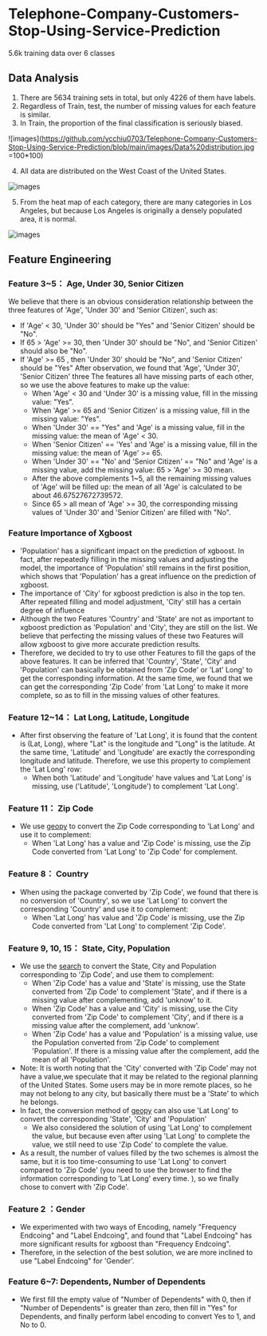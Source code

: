 # Telephone-Company-Customers-Stop-Using-Service-Prediction
5.6k training data over 6 classes

## Data Analysis

1. There are 5634 training sets in total, but only 4226 of them have labels.
2. Regardless of Train, test, the number of missing values for each feature is similar.
3. In Train, the proportion of the final classification is seriously biased.

![images](https://github.com/ycchiu0703/Telephone-Company-Customers-Stop-Using-Service-Prediction/blob/main/images/Data%20distribution.jpg =100*100)

4. All data are distributed on the West Coast of the United States.

![images](https://github.com/ycchiu0703/Telephone-Company-Customers-Stop-Using-Service-Prediction/blob/main/images/Total_Heatmap.jpg)

5. From the heat map of each category, there are many categories in Los Angeles, but because Los Angeles is originally a densely populated area, it is normal.

![images](https://github.com/ycchiu0703/Telephone-Company-Customers-Stop-Using-Service-Prediction/blob/main/images/Each_Category_Heatmap.jpg)

## Feature Engineering

### Feature 3~5： Age, Under 30, Senior Citizen

We believe that there is an obvious consideration relationship between the three features of 'Age', 'Under 30' and 'Senior Citizen', such as:

* If 'Age' < 30, 'Under 30' should be "Yes" and 'Senior Citizen' should be "No".
* If 65 > 'Age' >= 30, then 'Under 30' should be "No", and 'Senior Citizen' should also be "No".
* If 'Age' >= 65 , then 'Under 30' should be "No", and 'Senior Citizen' should be "Yes" After observation, we found that 'Age', 'Under 30', 'Senior Citizen' three The features all have missing parts of each other, so we use the above features to make up the value:
  * When 'Age' < 30 and 'Under 30' is a missing value, fill in the missing value: "Yes".
  * When 'Age' >= 65 and 'Senior Citizen' is a missing value, fill in the missing value: "Yes".
  * When 'Under 30' == "Yes" and 'Age' is a missing value, fill in the missing value: the mean of 'Age' < 30.
  * When 'Senior Citizen' == 'Yes' and 'Age' is a missing value, fill in the missing value: the mean of 'Age' >= 65.
  * When 'Under 30' == "No' and 'Senior Citizen' == "No" and 'Age' is a missing value, add the missing value: 65 > 'Age' >= 30 mean.
  * After the above complements 1~5, all the remaining missing values of 'Age' will be filled up: the mean of all 'Age' is calculated to be about 46.67527672739572.
  * Since 65 > all mean of 'Age' >= 30, the corresponding missing values of 'Under 30' and 'Senior Citizen' are filled with "No".

### Feature Importance of Xgboost

* 'Population' has a significant impact on the prediction of xgboost. In fact, after repeatedly filling in the missing values and adjusting the model, the importance of 'Population' still remains in the first position, which shows that 'Population' has a great influence on the prediction of xgboost.
* The importance of 'City' for xgboost prediction is also in the top ten. After repeated filling and model adjustment, 'City' still has a certain degree of influence
* Although the two Features 'Country' and 'State' are not as important to xgboost prediction as 'Population' and 'City', they are still on the list. We believe that perfecting the missing values of these two Features will allow xgboost to give more accurate prediction results.
* Therefore, we decided to try to use other Features to fill the gaps of the above features. It can be inferred that 'Country', 'State', 'City' and 'Population' can basically be obtained from 'Zip Code' or 'Lat' Long' to get the corresponding information. At the same time, we found that we can get the corresponding 'Zip Code' from 'Lat Long' to make it more complete, so as to fill in the missing values of other features.

### Feature 12~14： Lat Long, Latitude, Longitude
* After first observing the feature of 'Lat Long', it is found that the content is (Lat, Long), where "Lat" is the longitude and "Long" is the latitude. At the same time, 'Latitude' and 'Longitude' are exactly the corresponding longitude and latitude. Therefore, we use this property to complement the 'Lat Long' row:
  * When both 'Latitude' and 'Longitude' have values and 'Lat Long' is missing, use ('Latitude', 'Longitude') to complement 'Lat Long'.

### Feature 11： Zip Code
* We use [geopy](https://geopy.readthedocs.io/en/stable/) to convert the Zip Code corresponding to 'Lat Long' and use it to complement: 
  * When 'Lat Long' has a value and 'Zip Code' is missing, use the Zip Code converted from 'Lat Long' to 'Zip Code' for complement.

### Feature 8： Country
* When using the package converted by 'Zip Code', we found that there is no conversion of 'Country', so we use 'Lat Long' to convert the corresponding 'Country' and use it to complement:
  * When 'Lat Long' has value and 'Zip Code' is missing, use the Zip Code converted from 'Lat Long' to complement 'Zip Code'.

### Feature 9, 10, 15： State, City, Population
* We use the [search](https://uszipcode.readthedocs.io/uszipcode/search.html) to convert the State, City and Population corresponding to 'Zip Code', and use them to complement:
  * When 'Zip Code' has a value and 'State' is missing, use the State converted from 'Zip Code' to complement 'State', and if there is a missing value after complementing, add 'unknow' to it.
  * When 'Zip Code' has a value and 'City' is missing, use the City converted from 'Zip Code' to complement 'City', and if there is a missing value after the complement, add 'unknow'.
  * When 'Zip Code' has a value and 'Population' is a missing value, use the Population converted from 'Zip Code' to complement 'Population'. If there is a missing value after the complement, add the mean of all 'Population'.
* Note: It is worth noting that the 'City' converted with 'Zip Code' may not have a value,we speculate that it may be related to the regional planning of the United States. Some users may be in more remote places, so he may not belong to any city, but basically there must be a 'State' to which he belongs.
* In fact, the conversion method of [geopy](https://geopy.readthedocs.io/en/stable/) can also use 'Lat Long' to convert the corresponding 'State', 'City' and 'Population'
  * We also considered the solution of using 'Lat Long' to complement the value, but because even after using 'Lat Long' to complete the value, we still need to use 'Zip Code' to complete the value.
* As a result, the number of values filled by the two schemes is almost the same, but it is too time-consuming to use 'Lat Long' to convert compared to 'Zip Code' (you need to use the browser to find the information corresponding to 'Lat Long' every time. ), so we finally chose to convert with 'Zip Code'.

### Feature 2 ：Gender 
* We experimented with two ways of Encoding, namely "Frequency Endcoing" and "Label Endcoing", and found that "Label Endcoing" has more significant results for xgboost than "Frequency Endcoing".
* Therefore, in the selection of the best solution, we are more inclined to use "Label Endcoing" for 'Gender'.

### Feature 6~7: Dependents, Number of Dependents 
* We first fill the empty value of "Number of Dependents" with 0, then if "Number of Dependents" is greater than zero, then fill in "Yes" for Dependents, and finally perform label encoding to convert Yes to 1, and No to 0.


